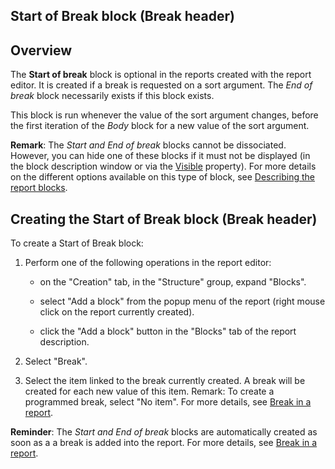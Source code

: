 


## Start of Break block (Break header)
			



<a name="NOTE1"></a>
<a name="NOTE1_1"></a>


## Overview
<a name="overview_ELTTEXTE000113"></a>
The **Start of break** block is optional in the reports created with the report editor. It is created if a break is requested on a sort argument. The *End of break* block necessarily exists if this block exists.

This block is run whenever the value of the sort argument changes, before the first iteration of the *Body* block for a new value of the sort argument.

**Remark**: The *Start and End of break* blocks cannot be dissociated. However, you can hide one of these blocks if it must not be displayed (in the block description window or via the [Visible](../Proprietes/2510138.md) property). For more details on the different options available on this type of block, see [Describing the report blocks](../WDChamp/1011049.md).



<a name="NOTE2"></a>
<a name="NOTE2_1"></a>


## Creating the Start of Break block (Break header)
<a name="creating_the_start_break_block_break_header_ELTTEXTE000137"></a>
To create a Start of Break block: 

1. Perform one of the following operations in the report editor:

	- on the "Creation" tab, in the "Structure" group, expand "Blocks".

	- select "Add a block" from the popup menu of the report (right mouse click on the report currently created).

	- click the "Add a block" button in the "Blocks" tab of the report description.




2. Select "Break".

3. Select the item linked to the break currently created. A break will be created for each new value of this item.
	Remark: To create a programmed break, select "No item". For more details, see [Break in a report](../WDChamp/1011028.md).




**Reminder**: The *Start and End of break* blocks are automatically created as soon as a a break is added into the report. For more details, see [Break in a report](../WDChamp/1011028.md).


